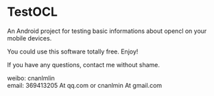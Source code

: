 TestOCL
=======

An Android project for testing basic informations about opencl on your mobile devices.

You could use this software totally free. Enjoy!

If you have any questions, contact me without shame.

weibo: cnanlmlin     
email: 369413205 At qq.com or cnanlmin At gmail.com
